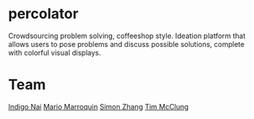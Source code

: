 percolator
==========

Crowdsourcing problem solving, coffeeshop style. Ideation platform that allows users to pose problems and discuss possible solutions, complete with colorful visual displays.

Team
==========

[Indigo Nai](https://github.com/kurokoda)
[Mario Marroquin](https://github.com/mario10king)
[Simon Zhang](https://github.com/gitnasty)
[Tim McClung](https://github.com/mcclungt)

